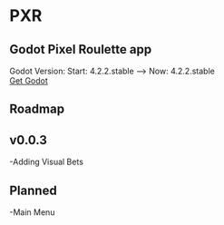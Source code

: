 # PXR
Godot Pixel Roulette app
---
Godot Version: Start: 4.2.2.stable --> Now: 4.2.2.stable
<br>
[Get Godot](https://godotengine.org/download/)

Roadmap
---
v0.0.3
-
-Adding Visual Bets<br>

Planned
-
-Main Menu
